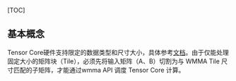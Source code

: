 [TOC]



## 基本概念



Tensor Core硬件支持限定的数据类型和尺寸大小，具体参考[文档](https://docs.nvidia.com/cuda/archive/12.0.1/cuda-c-programming-guide/#warp-matrix-functions)。由于仅能处理固定大小的矩阵块（Tile），必须先将输入矩阵（A、B）切割为与 WMMA Tile 尺寸匹配的子矩阵，才能通过wmma API 调度 Tensor Core 计算。


